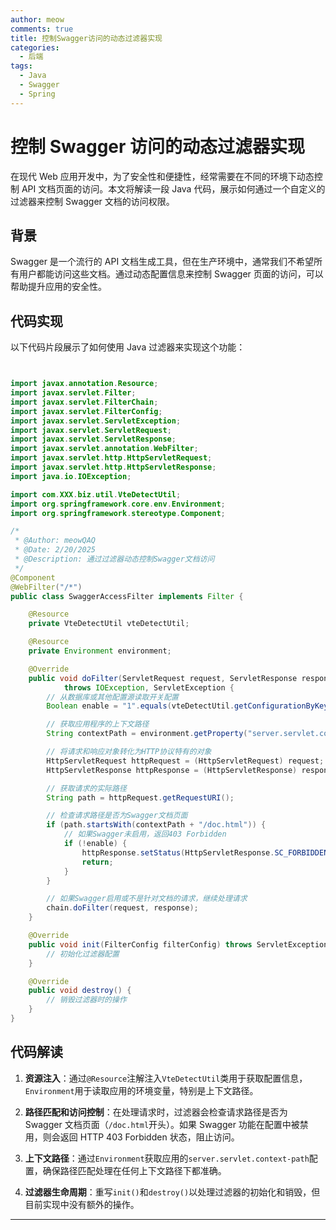 ```yaml
---
author: meow
comments: true
title: 控制Swagger访问的动态过滤器实现
categories:
  - 后端
tags:
  - Java
  - Swagger
  - Spring
---
```



# 控制 Swagger 访问的动态过滤器实现

在现代 Web 应用开发中，为了安全性和便捷性，经常需要在不同的环境下动态控制 API 文档页面的访问。本文将解读一段 Java 代码，展示如何通过一个自定义的过滤器来控制 Swagger 文档的访问权限。

## 背景

Swagger 是一个流行的 API 文档生成工具，但在生产环境中，通常我们不希望所有用户都能访问这些文档。通过动态配置信息来控制 Swagger 页面的访问，可以帮助提升应用的安全性。

## 代码实现

以下代码片段展示了如何使用 Java 过滤器来实现这个功能：

```java


import javax.annotation.Resource;
import javax.servlet.Filter;
import javax.servlet.FilterChain;
import javax.servlet.FilterConfig;
import javax.servlet.ServletException;
import javax.servlet.ServletRequest;
import javax.servlet.ServletResponse;
import javax.servlet.annotation.WebFilter;
import javax.servlet.http.HttpServletRequest;
import javax.servlet.http.HttpServletResponse;
import java.io.IOException;

import com.XXX.biz.util.VteDetectUtil;
import org.springframework.core.env.Environment;
import org.springframework.stereotype.Component;

/*
 * @Author: meowQAQ
 * @Date: 2/20/2025
 * @Description: 通过过滤器动态控制Swagger文档访问
 */
@Component
@WebFilter("/*")
public class SwaggerAccessFilter implements Filter {

    @Resource
    private VteDetectUtil vteDetectUtil;

    @Resource
    private Environment environment;

    @Override
    public void doFilter(ServletRequest request, ServletResponse response, FilterChain chain)
            throws IOException, ServletException {
        // 从数据库或其他配置源读取开关配置
        Boolean enable = "1".equals(vteDetectUtil.getConfigurationByKey("enable_swagger"));

        // 获取应用程序的上下文路径
        String contextPath = environment.getProperty("server.servlet.context-path", "");

        // 将请求和响应对象转化为HTTP协议特有的对象
        HttpServletRequest httpRequest = (HttpServletRequest) request;
        HttpServletResponse httpResponse = (HttpServletResponse) response;

        // 获取请求的实际路径
        String path = httpRequest.getRequestURI();

        // 检查请求路径是否为Swagger文档页面
        if (path.startsWith(contextPath + "/doc.html")) {
            // 如果Swagger未启用，返回403 Forbidden
            if (!enable) {
                httpResponse.setStatus(HttpServletResponse.SC_FORBIDDEN);
                return;
            }
        }

        // 如果Swagger启用或不是针对文档的请求，继续处理请求
        chain.doFilter(request, response);
    }

    @Override
    public void init(FilterConfig filterConfig) throws ServletException {
        // 初始化过滤器配置
    }

    @Override
    public void destroy() {
        // 销毁过滤器时的操作
    }
}
```

## 代码解读

1. **资源注入**：通过`@Resource`注解注入`VteDetectUtil`类用于获取配置信息，`Environment`用于读取应用的环境变量，特别是上下文路径。

2. **路径匹配和访问控制**：在处理请求时，过滤器会检查请求路径是否为 Swagger 文档页面（`/doc.html`开头）。如果 Swagger 功能在配置中被禁用，则会返回 HTTP 403 Forbidden 状态，阻止访问。

3. **上下文路径**：通过`Environment`获取应用的`server.servlet.context-path`配置，确保路径匹配处理在任何上下文路径下都准确。

4. **过滤器生命周期**：重写`init()`和`destroy()`以处理过滤器的初始化和销毁，但目前实现中没有额外的操作。

---
